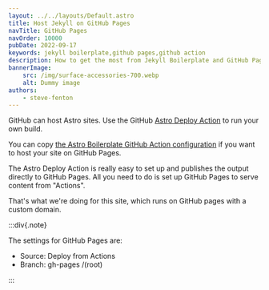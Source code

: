 ```yaml
---
layout: ../../layouts/Default.astro
title: Host Jekyll on GitHub Pages
navTitle: GitHub Pages
navOrder: 10000
pubDate: 2022-09-17
keywords: jekyll boilerplate,github pages,github action
description: How to get the most from Jekyll Boilerplate and GitHub Pages.
bannerImage:
    src: /img/surface-accessories-700.webp
    alt: Dummy image
authors:
    - steve-fenton
---
```


GitHub can host Astro sites. Use the GitHub [Astro Deploy Action](https://github.com/withastro/action) to run your own build.

You can copy [the Astro Boilerplate GitHub Action configuration](https://github.com/Steve-Fenton/astro-boilerplate/tree/main/.github/workflows) if you want to host your site on GitHub Pages.

The Astro Deploy Action is really easy to set up and publishes the output directly to GitHub Pages. All you need to do is set up GitHub Pages to serve content from "Actions".

That's what we're doing for this site, which runs on GitHub pages with a custom domain.

:::div{.note}

The settings for GitHub Pages are:

- Source: Deploy from Actions
- Branch: gh-pages /(root)

:::